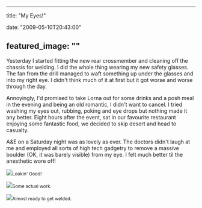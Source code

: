 
---
title: "My Eyes!"

date: "2009-05-10T20:43:00"

featured_image: ""
---


Yesterday I started fitting the new rear <span>crossmember</span> and cleaning off the chassis for welding.  I did the whole thing wearing my new safety glasses.  The fan from the drill managed to waft something up under the glasses and into my right eye.  I didn't think much of it at first but it got worse and worse through the day.

<span>Annoyingly</span>, I'd promised to take Lorna out for some drinks and a posh meal in the evening and being an old romantic, I didn't want to cancel.  I tried washing my eyes out, rubbing, poking and eye drops but nothing made it any better.  Eight hours after the event, sat in our favourite restaurant enjoying some fantastic food, we decided to skip desert and head to casualty.

A&E on a Saturday night was as lovely as ever.  The doctors didn't laugh at me and employed all sorts of high tech gadgetry to remove a massive boulder (OK, it was barely visible) from my eye.  I felt much better til the anesthetic wore off!

<a href="http://danandtheduke.co.uk/uploaded_images/IMG_9321-782192.JPG"><img src="http://danandtheduke.co.uk/uploaded_images/IMG_9321-782189.JPG"/></a><span style="font-size:85%;"><span>Lookin</span>' Good!</span>

<a href="http://danandtheduke.co.uk/uploaded_images/IMG_9305-747063.JPG"><img src="http://danandtheduke.co.uk/uploaded_images/IMG_9305-747038.JPG"/></a><span style="font-size:85%;">Some actual work.</span>

<a href="http://danandtheduke.co.uk/uploaded_images/IMG_9308-747111.JPG"><img src="http://danandtheduke.co.uk/uploaded_images/IMG_9308-747087.JPG"/></a><span style="font-size:85%;">Almost ready to get welded.</span>
